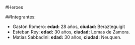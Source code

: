 #Heroes

##Integrantes:
- Gastón Romero: **edad:** 28  años, **ciudad:** Berazteguigit 
- Esteban Rey: **edad:** 30 años, **ciudad:** Lomas de Zamora.
- Matias Sabbadini: **edad:** 30 años, **ciudad:** Neuquen. 

